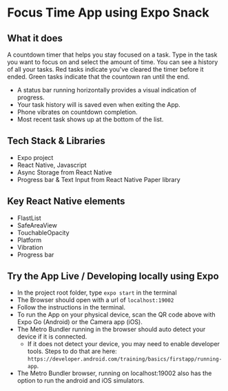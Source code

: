 # Focus Time App using Expo Snack

## What it does
A countdown timer that helps you stay focused on a task. Type in the task you want to focus on and select the amount of time. You can see a history of all your tasks. Red tasks indicate you've cleared the timer before it ended. Green tasks indicate that the countown ran until the end. 

- A status bar running horizontally provides a visual indication of progress. 
- Your task history will is saved even when exiting the App. 
- Phone vibrates on countdown completion. 
- Most recent task shows up at the bottom of the list.

## Tech Stack & Libraries
- Expo project
- React Native, Javascript
- Async Storage from React Native
- Progress bar & Text Input from React Native Paper library

## Key React Native elements
- FlastList
- SafeAreaView
- TouchableOpacity
- Platform
- Vibration
- Progress bar

## Try the App Live / Developing locally using Expo
- In the project root folder, type `expo start` in the terminal
- The Browser should open with a url of `localhost:19002` 
- Follow the instructions in the terminal.
- To run the App on your physical device, scan the QR code above with Expo Go (Android) or the Camera app (iOS). 
- The Metro Bundler running in the browser should auto detect your device if it is connected. 
  - If it does not detect your device, you may need to enable developer tools. Steps to do that are here: `https://developer.android.com/training/basics/firstapp/running-app`.
- The Metro Bundler browser, running on localhost:19002 also has the option to run the android and iOS simulators. 
